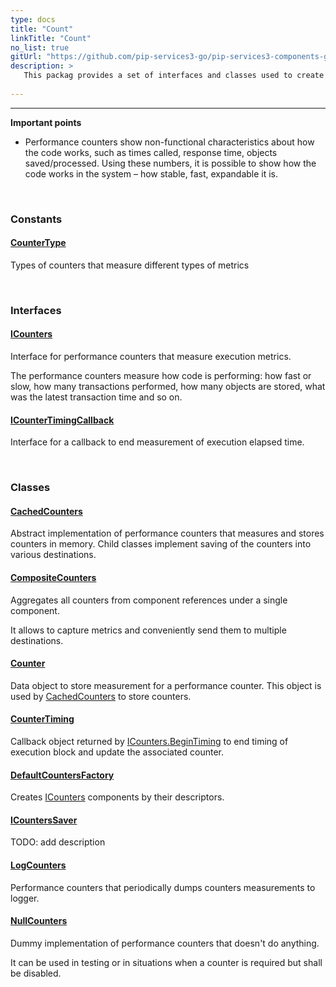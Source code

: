 ```yaml
---
type: docs
title: "Count"
linkTitle: "Count"
no_list: true
gitUrl: "https://github.com/pip-services3-go/pip-services3-components-go"
description: >
   This packag provides a set of interfaces and classes used to create performance counters.
    
---
```

---
**Important points**

- Performance counters show non-functional characteristics about how the code works, such as times called, response time, objects saved/processed. Using these numbers, it is possible to show how the code works in the system – how stable, fast, expandable it is. 
<div class="module-body"> 

<br>

### Constants

#### [CounterType](counter_type)
Types of counters that measure different types of metrics

<br>

### Interfaces

#### [ICounters](icounters)
Interface for performance counters that measure execution metrics.

The performance counters measure how code is performing:
how fast or slow, how many transactions performed, how many objects
are stored, what was the latest transaction time and so on.

#### [ICounterTimingCallback](icounter_timing_callback)
Interface for a callback to end measurement of execution elapsed time.

<br>

### Classes

#### [CachedCounters](cached_counters)
Abstract implementation of performance counters that measures and stores counters in memory.
Child classes implement saving of the counters into various destinations.


#### [CompositeCounters](composite_counters)
Aggregates all counters from component references under a single component.

It allows to capture metrics and conveniently send them to multiple destinations. 


#### [Counter](counter)
Data object to store measurement for a performance counter.
This object is used by [CachedCounters](../cached_counters) to store counters.


#### [CounterTiming](timing)
Callback object returned by [ICounters.BeginTiming](icounters/#begintiming) to end timing
of execution block and update the associated counter.

#### [DefaultCountersFactory](default_counters_factory)
Creates [ICounters](icounters) components by their descriptors.

#### [ICountersSaver](icounters_saver)
TODO: add description

#### [LogCounters](log_counters)
Performance counters that periodically dumps counters measurements to logger.


#### [NullCounters](null_counters)
Dummy implementation of performance counters that doesn't do anything.

It can be used in testing or in situations when a counter is required
but shall be disabled.


</div>
